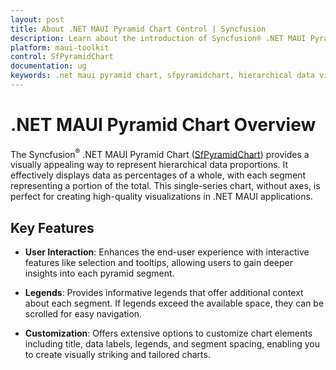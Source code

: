 ```yaml
---
layout: post
title: About .NET MAUI Pyramid Chart Control | Syncfusion
description: Learn about the introduction of Syncfusion® .NET MAUI Pyramid Chart (SfPyramidChart) control with key features and more.
platform: maui-toolkit
control: SfPyramidChart
documentation: ug
keywords: .net maui pyramid chart, sfpyramidchart, hierarchical data visualization, data proportions, interactive features, selection, tooltips, chart legends, customization options, segment spacing, maui toolkit
---
```


# .NET MAUI Pyramid Chart Overview

The Syncfusion<sup>®</sup> .NET MAUI Pyramid Chart ([SfPyramidChart](https://help.syncfusion.com/cr/maui-toolkit/Syncfusion.Maui.Toolkit.Charts.SfPyramidChart.html)) provides a visually appealing way to represent hierarchical data proportions. It effectively displays data as percentages of a whole, with each segment representing a portion of the total. This single-series chart, without axes, is perfect for creating high-quality visualizations in .NET MAUI applications.

## Key Features

* **User Interaction**: Enhances the end-user experience with interactive features like selection and tooltips, allowing users to gain deeper insights into each pyramid segment.

* **Legends**: Provides informative legends that offer additional context about each segment. If legends exceed the available space, they can be scrolled for easy navigation.

* **Customization**: Offers extensive options to customize chart elements including title, data labels, legends, and segment spacing, enabling you to create visually striking and tailored charts.